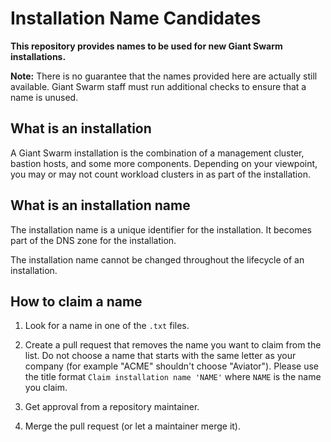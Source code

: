 # Installation Name Candidates

**This repository provides names to be used for new Giant Swarm installations.**

**Note:** There is no guarantee that the names provided here are actually still available. Giant Swarm staff must run additional checks to ensure that a name is unused.

## What is an installation

A Giant Swarm installation is the combination of a management cluster, bastion hosts, and some more components. Depending on your viewpoint, you may or may not count workload clusters in as part of the installation.

## What is an installation name

The installation name is a unique identifier for the installation. It becomes part of the DNS zone for the installation.

The installation name cannot be changed throughout the lifecycle of an installation.

## How to claim a name

1. Look for a name in one of the `.txt` files.

2. Create a pull request that removes the name you want to claim from the list. Do not choose a name that starts with the same letter as your company (for example "ACME" shouldn't choose "Aviator"). Please use the title format `Claim installation name 'NAME'` where `NAME` is the name you claim.

3. Get approval from a repository maintainer.

4. Merge the pull request (or let a maintainer merge it).
